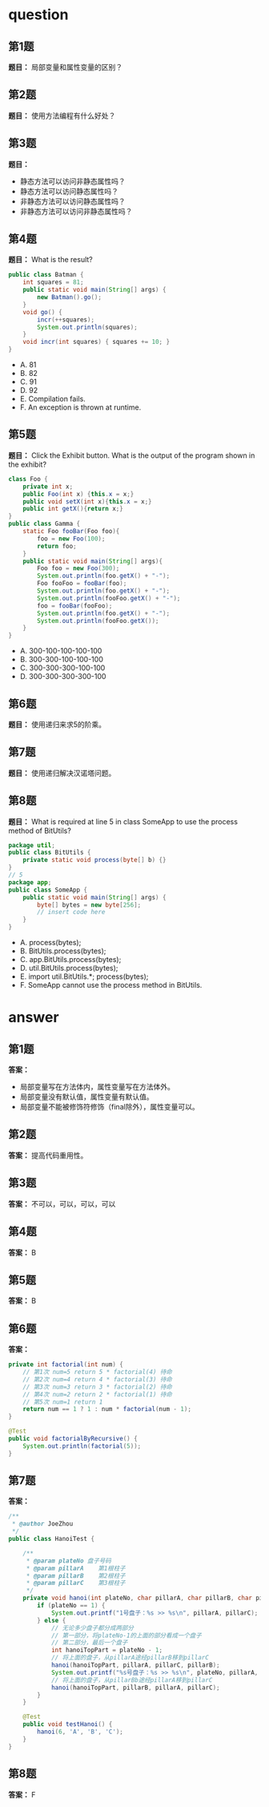 # question

## 第1题
**题目：** 局部变量和属性变量的区别？

## 第2题
**题目：** 使用方法编程有什么好处？

## 第3题
**题目：** 
- 静态方法可以访问非静态属性吗？
- 静态方法可以访问静态属性吗？
- 非静态方法可以访问静态属性吗？
- 非静态方法可以访问非静态属性吗？

## 第4题
**题目：** What is the result?
```java
public class Batman {
    int squares = 81;
    public static void main(String[] args) {
        new Batman().go();
    }
    void go() {
        incr(++squares);
        System.out.println(squares); 
    }
    void incr(int squares) { squares += 10; }
}
```
- A. 81
- B. 82
- C. 91
- D. 92
- E. Compilation fails.
- F. An exception is thrown at runtime.

## 第5题
**题目：** Click the Exhibit button. What is the output of the program shown in the exhibit?
```java
class Foo {
    private int x;
    public Foo(int x) {this.x = x;}
    public void setX(int x){this.x = x;}
    public int getX(){return x;}
}
public class Gamma {
    static Foo fooBar(Foo foo){
        foo = new Foo(100);
        return foo;
    }
    public static void main(String[] args){
        Foo foo = new Foo(300);
        System.out.println(foo.getX() + "-");
        Foo fooFoo = fooBar(foo);
        System.out.println(foo.getX() + "-");
        System.out.println(fooFoo.getX() + "-");
        foo = fooBar(fooFoo);
        System.out.println(foo.getX() + "-");
        System.out.println(fooFoo.getX());
    }
}
```
- A. 300-100-100-100-100
- B. 300-300-100-100-100
- C. 300-300-300-100-100
- D. 300-300-300-300-100

## 第6题
**题目：** 使用递归来求5的阶乘。

## 第7题
**题目：** 使用递归解决汉诺塔问题。

## 第8题
**题目：** What is required at line 5 in class SomeApp to use the process method of BitUtils?
```java
package util;
public class BitUtils {
    private static void process(byte[] b) {}
}
// 5
package app;
public class SomeApp {
    public static void main(String[] args) {
        byte[] bytes = new byte[256];
        // insert code here
    }
}
```
- A. process(bytes);
- B. BitUtils.process(bytes);
- C. app.BitUtils.process(bytes);
- D. util.BitUtils.process(bytes);
- E. import util.BitUtils.*; process(bytes);
- F. SomeApp cannot use the process method in BitUtils.

# answer

## 第1题
**答案：** 
- 局部变量写在方法体内，属性变量写在方法体外。
- 局部变量没有默认值，属性变量有默认值。
- 局部变量不能被修饰符修饰（final除外），属性变量可以。

## 第2题
**答案：** 
提高代码重用性。

## 第3题
**答案：** 不可以，可以，可以，可以

## 第4题
**答案：** B

## 第5题
**答案：** B

## 第6题
**答案：** 
```java
private int factorial(int num) {
    // 第1次 num=5 return 5 * factorial(4) 待命
    // 第2次 num=4 return 4 * factorial(3) 待命
    // 第3次 num=3 return 3 * factorial(2) 待命
    // 第4次 num=2 return 2 * factorial(1) 待命
    // 第5次 num=1 return 1
    return num == 1 ? 1 : num * factorial(num - 1);
}

@Test
public void factorialByRecursive() {
    System.out.println(factorial(5));
}
```

## 第7题
**答案：** 
```java
/**
 * @author JoeZhou
 */
public class HanoiTest {

    /**
     * @param plateNo 盘子号码
     * @param pillarA    第1根柱子
     * @param pillarB    第2根柱子
     * @param pillarC    第3根柱子
     */
    private void hanoi(int plateNo, char pillarA, char pillarB, char pillarC) {
        if (plateNo == 1) {
            System.out.printf("1号盘子：%s >> %s\n", pillarA, pillarC);
        } else {
            // 无论多少盘子都分成两部分
            // 第一部分，将plateNo-1的上面的部分看成一个盘子
            // 第二部分，最后一个盘子
            int hanoiTopPart = plateNo - 1;
            // 将上面的盘子，从pillarA途经pillarB移到pillarC
            hanoi(hanoiTopPart, pillarA, pillarC, pillarB);
            System.out.printf("%s号盘子：%s >> %s\n", plateNo, pillarA, pillarC);
            // 将上面的盘子，从pillarBb途经pillarA移到pillarC
            hanoi(hanoiTopPart, pillarB, pillarA, pillarC);
        }
    }

    @Test
    public void testHanoi() {
        hanoi(6, 'A', 'B', 'C');
    }
}
```

## 第8题
**答案：** F